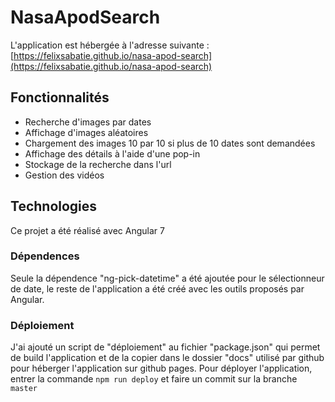 # NasaApodSearch

L'application est hébergée à l'adresse suivante : [https://felixsabatie.github.io/nasa-apod-search](https://felixsabatie.github.io/nasa-apod-search)

## Fonctionnalités

* Recherche d'images par dates
* Affichage d'images aléatoires
* Chargement des images 10 par 10 si plus de 10 dates sont demandées
* Affichage des détails à l'aide d'une pop-in
* Stockage de la recherche dans l'url
* Gestion des vidéos

## Technologies

Ce projet a été réalisé avec Angular 7

### Dépendences

Seule la dépendence "ng-pick-datetime" a été ajoutée pour le sélectionneur de date, le reste de l'application a été créé avec les outils proposés par Angular.

### Déploiement

J'ai ajouté un script de "déploiement" au fichier "package.json" qui permet de build l'application et de la copier dans le dossier "docs" utilisé par github pour héberger l'application sur github pages. Pour déployer l'application, entrer la commande `npm run deploy` et faire un commit sur la branche `master`